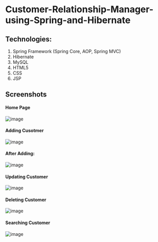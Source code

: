 # Customer-Relationship-Manager-using-Spring-and-Hibernate

## Technologies:

1. Spring Framework (Spring Core, AOP, Spring MVC)
2. Hibernate
3. MySQL
4. HTML5
5. CSS
6. JSP

## Screenshots

#### Home Page

![image](https://user-images.githubusercontent.com/71131714/235224872-8cae3bc6-2ee0-4904-bca9-41a3a10e699d.png)
#### Adding Cusotmer

![image](https://user-images.githubusercontent.com/71131714/235225966-5c982415-a4d2-43a5-a22c-d140c61d075c.png)
#### After Adding:

![image](https://user-images.githubusercontent.com/71131714/235226054-59670269-e50c-4012-8402-2ea996277b57.png)
#### Updating Customer

![image](https://user-images.githubusercontent.com/71131714/235225274-91afa283-44dd-4817-8b39-4171049495fe.png)
#### Deleting Customer

![image](https://user-images.githubusercontent.com/71131714/235225726-e9656b68-df85-455c-8fd7-81b3ef4e9bd6.png)
#### Searching Customer

![image](https://user-images.githubusercontent.com/71131714/235225569-22997f96-a685-4e31-b47e-237d99891f91.png)
